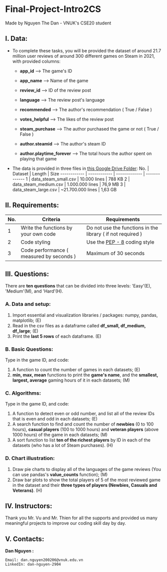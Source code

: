 # Final-Project-Intro2CS
Made by Nguyen The Dan - VNUK's CSE20 student

## I. Data: 

- To complete these tasks, you will be provided the dataset of around 21.7 million user reviews of around 300 different games on Steam in 2021, with provided columns:

  - **app_id** --> The game's ID
  
  - **app_name** --> Name of the game
  
  - **review_id** --> ID of the review post
  
  - **language** --> The review post's language
  
  - **recommended** --> The author's recommendation ( True / False )
  
  - **votes_helpful** --> The likes of the review post
  
  - **steam_purchase** --> The author purchased the game or not ( True / False )
  
  - **author.steamid** --> The author's steam ID 
  
  - **author.playtime_forever** --> The total hours the author spent on playing that game
  
- The data is provided in three files in [this Google Drive Folder](https://drive.google.com/drive/folders/1pVFPfh-mUGuUgl80saViOk7kfzkV8_IZ?usp=sharing):
  No. | Dataset | Length | Size 
  ------------ | ------------ | ------------- | -------------
  1 | data_steam_small.csv | 10.000 lines | 788 KB
  2 | data_steam_medium.csv | 1.000.000 lines | 76,9 MB
  3 | data_steam_large.csv | ~21.700.000 lines | 1,63 GB

## II. Requirements:
  No. | Criteria | Requirements | 
  ------------ | ------------ | ------------- 
  1 | Write the functions by your own code | Do not use the functions in the library ( if not required )
  2 | Code styling | Use the [PEP - 8](https://www.python.org/dev/peps/pep-0008/) coding style
  3 | Code performance ( measured by seconds ) | Maximum of 30 seconds

## III. Questions:

There are **ten questions** that can be divided into three levels: 'Easy'(E), 'Medium'(M), and 'Hard'(H).

### A. Data and setup:
  1. Import essential and visualization libraries / packages: numpy, pandas, matplotlib; (E)
  2. Read in the csv files as a dataframe called **df_small, df_medium, df_large**; (E)
  3. Print the **last 5 rows** of each dataframe. (E)

### B. Basic Questions: 
Type in the game ID, and code:
  1. A function to count the number of games in each datasets; (E)
  2. **min, max, mean** functions to print the **game's name**, and the **smallest, largest, average** gaming hours of it in each datasets; (M)

### C. Algorithms:
Type in the game ID, and code:
  1. A function to detect even or odd number, and list all of the review IDs that is even and odd in each datasets; (E)
  2. A search function to find and count the number of **newbies** (0 to 100 hours), **casual players** (100 to 1000 hours) and **veteran players** (above 1000 hours) of the game in each datasets; (M)
  3. A sort function to list **ten of the richest players** by ID in each of the datasets (who has a lot of Steam purchases). (H)
### D. Chart illustration:
  1. Draw pie charts to display all of the languages of the game reviews (You can use pandas's **value_counts** function); (M)
  2. Draw bar plots to show the total players of 5 of the most reviewed game in the dataset and their **three types of players (Newbies, Casuals and Veterans)**. (H)

## IV. Instructors:

Thank you Mr. Vu and Mr. Thien for all the supports and provided us many meaningful projects to improve our coding skill day by day.

## V. Contacts:
 **Dan Nguyen :**
```
Email: dan.nguyen200206@vnuk.edu.vn
LinkedIn: dan-nguyen-2904
```
